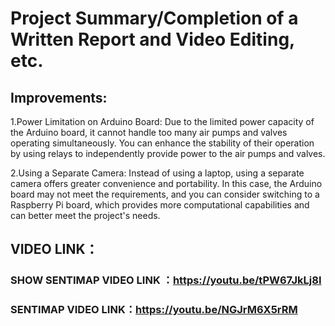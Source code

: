 # Project Summary/Completion of a Written Report and Video Editing, etc.
## Improvements:

1.Power Limitation on Arduino Board: Due to the limited power capacity of the Arduino board, it cannot handle too many air pumps and valves operating simultaneously. You can enhance the stability of their operation by using relays to independently provide power to the air pumps and valves.

2.Using a Separate Camera: Instead of using a laptop, using a separate camera offers greater convenience and portability. In this case, the Arduino board may not meet the requirements, and you can consider switching to a Raspberry Pi board, which provides more computational capabilities and can better meet the project's needs.

## VIDEO LINK：
### SHOW SENTIMAP VIDEO LINK ：https://youtu.be/tPW67JkLj8I
### SENTIMAP VIDEO LINK：https://youtu.be/NGJrM6X5rRM
